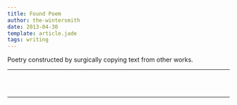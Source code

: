 ```yaml
---
title: Found Poem
author: the-wintersmith
date: 2013-04-30
template: article.jade
tags: writing
---
```

Poetry constructed by surgically copying text from other works.

---
<div class="pdfEmbed" id="foundpoem"></div><br>
&nbsp;

---